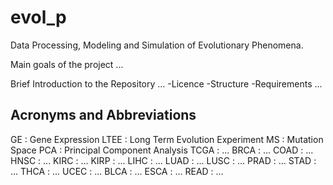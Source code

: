 # evol_p
Data Processing, Modeling and Simulation of Evolutionary Phenomena.

Main goals of the project ...

Brief Introduction to the Repository ...
-Licence
-Structure
-Requirements
...

## Acronyms and Abbreviations
GE   : Gene Expression
LTEE : Long Term Evolution Experiment
MS   : Mutation Space
PCA  : Principal Component Analysis
TCGA : ...
BRCA : ...
COAD : ...
HNSC : ...
KIRC : ...
KIRP : ...
LIHC : ...
LUAD : ...
LUSC : ...
PRAD : ...
STAD : ...
THCA : ...
UCEC : ...
BLCA : ...
ESCA : ...
READ : ...

